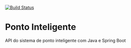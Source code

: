 [![Build Status](https://travis-ci.org/flaviorcabral/ponto-inteligente-api.svg?branch=master)](https://travis-ci.org/flaviorcabral/ponto-inteligente-api)
# Ponto Inteligente
API do sistema de ponto inteligente com Java e Spring Boot
